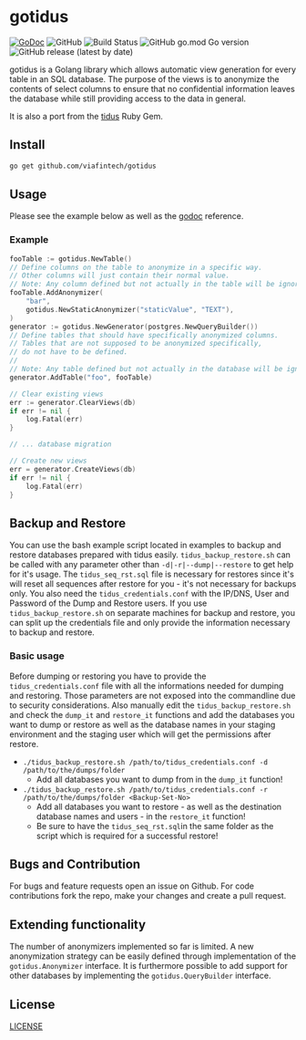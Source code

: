 gotidus
=======

[![GoDoc](https://godoc.org/github.com/lib/pq?status.svg)](https://pkg.go.dev/github.com/viafintech/gotidus?tab=doc) ![GitHub](https://img.shields.io/github/license/viafintech/gotidus) ![Build Status](https://github.com/viafintech/gotidus/actions/workflows/test.yml/badge.svg)  ![GitHub go.mod Go version](https://img.shields.io/github/go-mod/go-version/viafintech/gotidus/master) ![GitHub release (latest by date)](https://img.shields.io/github/v/release/viafintech/gotidus)

gotidus is a Golang library which allows automatic view generation for every table in an SQL database. The purpose of the views is to anonymize the contents of select columns to ensure that no confidential information leaves the database while still providing access to the data in general.

It is also a port from the [tidus](https://github.com/viafintech/tidus) Ruby Gem.

## Install
```bash
go get github.com/viafintech/gotidus
```

## Usage

Please see the example below as well as the [godoc](https://godoc.org/github.com/viafintech/gotidus) reference.

### Example
```go
fooTable := gotidus.NewTable()
// Define columns on the table to anonymize in a specific way.
// Other columns will just contain their normal value.
// Note: Any column defined but not actually in the table will be ignored.
fooTable.AddAnonymizer(
    "bar",
    gotidus.NewStaticAnonymizer("staticValue", "TEXT"),
)
generator := gotidus.NewGenerator(postgres.NewQueryBuilder())
// Define tables that should have specifically anonymized columns.
// Tables that are not supposed to be anonymized specifically,
// do not have to be defined.
// 
// Note: Any table defined but not actually in the database will be ignored.
generator.AddTable("foo", fooTable)

// Clear existing views
err := generator.ClearViews(db)
if err != nil {
    log.Fatal(err)
}

// ... database migration

// Create new views
err = generator.CreateViews(db)
if err != nil {
    log.Fatal(err)
}
```

## Backup and Restore

You can use the bash example script located in examples to backup and restore databases prepared with tidus easily. `tidus_backup_restore.sh` can be called with any parameter other than `-d|-r|--dump|--restore` to get help for it's usage. The `tidus_seq_rst.sql` file is necessary for restores since it's will reset all sequences after restore for you - it's not necessary for backups only.
You also need the `tidus_credentials.conf` with the IP/DNS, User and Password of the Dump and Restore users. If you use `tidus_backup_restore.sh` on separate machines for backup and restore, you can split up the credentials file and only provide the information necessary to backup and restore.

### Basic usage

Before dumping or restoring you have to provide the `tidus_credentials.conf` file with all the informations needed for dumping and restoring. Those parameters are not exposed into the commandline due to security considerations. Also manually edit the `tidus_backup_restore.sh` and check the `dump_it` and `restore_it` functions and add the databases you want to dump or restore as well as the database names in your staging environment and the staging user which will get the permissions after restore.

- `./tidus_backup_restore.sh /path/to/tidus_credentials.conf -d /path/to/the/dumps/folder`
  - Add all databases you want to dump from in the `dump_it` function!
- `./tidus_backup_restore.sh /path/to/tidus_credentials.conf -r /path/to/the/dumps/folder <Backup-Set-No>`
  - Add all databases you want to restore - as well as the destination database names and users - in the `restore_it` function!
  - Be sure to have the `tidus_seq_rst.sql`in the same folder as the script which is required for a successful restore!

## Bugs and Contribution
For bugs and feature requests open an issue on Github. For code contributions fork the repo, make your changes and create a pull request.

## Extending functionality
The number of anonymizers implemented so far is limited.
A new anonymization strategy can be easily defined through implementation of the `gotidus.Anonymizer` interface.
It is furthermore possible to add support for other databases by implementing the `gotidus.QueryBuilder` interface.

## License
[LICENSE](LICENSE)
